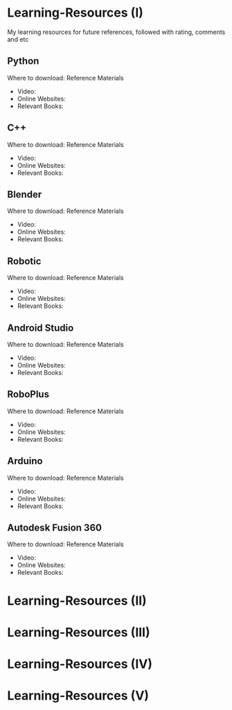 # Learning-Resources (I) 
My learning resources for future references, followed with rating, comments and etc

## Python

Where to download:
Reference Materials
* Video: 
* Online Websites: 
* Relevant Books: 
 

## C++

Where to download:
Reference Materials
* Video: 
* Online Websites: 
* Relevant Books: 

## Blender

Where to download:
Reference Materials
* Video: 
* Online Websites: 
* Relevant Books: 

## Robotic

Where to download:
Reference Materials
* Video: 
* Online Websites: 
* Relevant Books: 

## Android Studio

Where to download:
Reference Materials
* Video: 
* Online Websites: 
* Relevant Books: 

## RoboPlus

Where to download:
Reference Materials
* Video: 
* Online Websites: 
* Relevant Books: 

## Arduino

Where to download:
Reference Materials
* Video: 
* Online Websites: 
* Relevant Books: 

## Autodesk Fusion 360

Where to download:
Reference Materials
* Video: 
* Online Websites: 
* Relevant Books: 

# Learning-Resources (II) 
# Learning-Resources (III) 
# Learning-Resources (IV) 
# Learning-Resources (V) 
